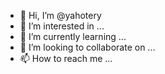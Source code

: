 - 👋 Hi, I’m @yahotery
- 👀 I’m interested in ...
- 🌱 I’m currently learning ...
- 💞️ I’m looking to collaborate on ...
- 📫 How to reach me ...

<!---
yahotery/yahotery is a ✨ special ✨ repository because its `README.md` (this file) appears on your GitHub profile.
You can click the Preview link to take a look at your changes.
--->
